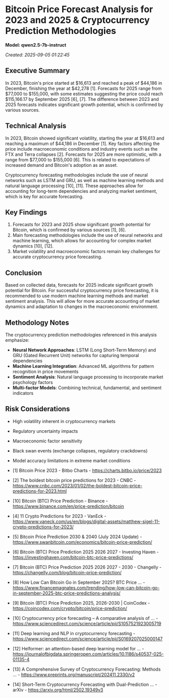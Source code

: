 # Bitcoin Price Forecast Analysis for 2023 and 2025 & Cryptocurrency Prediction Methodologies

**Model: qwen2.5-7b-instruct**

*Created: 2025-09-05 01:22:45*

## Executive Summary

In 2023, Bitcoin's price started at $16,613 and reached a peak of $44,186 in December, finishing the year at $42,278 [1]. Forecasts for 2025 range from $77,000 to $155,000, with some estimates suggesting the price could reach $115,166.17 by September 2025 [6], [7]. The difference between 2023 and 2025 forecasts indicates significant growth potential, which is confirmed by various sources.

## Technical Analysis

In 2023, Bitcoin showed significant volatility, starting the year at $16,613 and reaching a maximum of $44,186 in December [1]. Key factors affecting the price include macroeconomic conditions and industry events such as the FTX and Terra collapses [2]. Forecasts for 2025 are more optimistic, with a range from $77,000 to $155,000 [6]. This is related to expectations of increased demand and Bitcoin's adoption as an asset.

Cryptocurrency forecasting methodologies include the use of neural networks such as LSTM and GRU, as well as machine learning methods and natural language processing [10], [11]. These approaches allow for accounting for long-term dependencies and analyzing market sentiment, which is key for accurate forecasting.

## Key Findings

1. Forecasts for 2023 and 2025 show significant growth potential for Bitcoin, which is confirmed by various sources [1], [6].
2. Main forecasting methodologies include the use of neural networks and machine learning, which allows for accounting for complex market dynamics [10], [12].
3. Market volatility and macroeconomic factors remain key challenges for accurate cryptocurrency price forecasting.

## Conclusion

Based on collected data, forecasts for 2025 indicate significant growth potential for Bitcoin. For successful cryptocurrency price forecasting, it is recommended to use modern machine learning methods and market sentiment analysis. This will allow for more accurate accounting of market dynamics and adaptation to changes in the macroeconomic environment.

## Methodology Notes

The cryptocurrency prediction methodologies referenced in this analysis emphasize:

- **Neural Network Approaches**: LSTM (Long Short-Term Memory) and GRU (Gated Recurrent Unit) networks for capturing temporal dependencies
- **Machine Learning Integration**: Advanced ML algorithms for pattern recognition in price movements  
- **Sentiment Analysis**: Natural language processing to incorporate market psychology factors
- **Multi-factor Models**: Combining technical, fundamental, and sentiment indicators

## Risk Considerations

- High volatility inherent in cryptocurrency markets
- Regulatory uncertainty impacts
- Macroeconomic factor sensitivity
- Black swan events (exchange collapses, regulatory crackdowns)
- Model accuracy limitations in extreme market conditions

- [1] Bitcoin Price 2023 - Bitbo Charts - https://charts.bitbo.io/price/2023
- [2] The boldest bitcoin price predictions for 2023 - CNBC - https://www.cnbc.com/2023/01/02/the-boldest-bitcoin-price-predictions-for-2023.html
- [10] Bitcoin (BTC) Price Prediction - Binance - https://www.binance.com/en/price-prediction/bitcoin
- [4] 11 Crypto Predictions for 2023 - VanEck - https://www.vaneck.com/us/en/blogs/digital-assets/matthew-sigel-11-crypto-predictions-for-2023/
- [5] Bitcoin Price Prediction 2030 & 2040 (July 2024 Update) - https://www.swanbitcoin.com/economics/bitcoin-price-prediction/
- [6] Bitcoin (BTC) Price Prediction 2025 2026 2027 - Investing Haven - https://investinghaven.com/bitcoin-btc-price-predictions/
- [7] Bitcoin (BTC) Price Prediction 2025 2026 2027 - 2030 - Changelly - https://changelly.com/blog/bitcoin-price-prediction/
- [8] How Low Can Bitcoin Go in September 2025? BTC Price ... - https://www.financemagnates.com/trending/how-low-can-bitcoin-go-in-september-2025-btc-price-predictions-analysis/
- [9] Bitcoin (BTC) Price Prediction 2025, 2026-2030 | CoinCodex - https://coincodex.com/crypto/bitcoin/price-prediction/
- [10] Cryptocurrency price forecasting – A comparative analysis of ... - https://www.sciencedirect.com/science/article/pii/S1057521923005719
- [11] Deep learning and NLP in cryptocurrency forecasting - https://www.sciencedirect.com/science/article/pii/S0169207025000147
- [12] Helformer: an attention-based deep learning model for ... - https://journalofbigdata.springeropen.com/articles/10.1186/s40537-025-01135-4
- [13] A Comprehensive Survey of Cryptocurrency Forecasting: Methods ... - https://www.preprints.org/manuscript/202411.2330/v2
- [14] Short-Term Cryptocurrency Forecasting with Dual-Prediction ... - arXiv - https://arxiv.org/html/2502.19349v3
